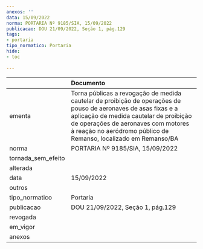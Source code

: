 ```yaml
---
anexos: ''
data: 15/09/2022
norma: PORTARIA Nº 9185/SIA, 15/09/2022
publicacao: DOU 21/09/2022, Seção 1, pág.129
tags:
- portaria
tipo_normatico: Portaria
hide: 
- toc 
 
---
```


|                    | Documento                                                                                                                                                                                                                                                          |
|:-------------------|:-------------------------------------------------------------------------------------------------------------------------------------------------------------------------------------------------------------------------------------------------------------------|
| ementa             | Torna públicas a revogação de medida cautelar de proibição de operações de pouso de aeronaves de asas fixas e a aplicação de medida cautelar de proibição de operações de aeronaves com motores à reação no aeródromo público de Remanso, localizado em Remanso/BA |
| norma              | PORTARIA Nº 9185/SIA, 15/09/2022                                                                                                                                                                                                                                   |
| tornada_sem_efeito |                                                                                                                                                                                                                                                                    |
| alterada           |                                                                                                                                                                                                                                                                    |
| data               | 15/09/2022                                                                                                                                                                                                                                                         |
| outros             |                                                                                                                                                                                                                                                                    |
| tipo_normatico     | Portaria                                                                                                                                                                                                                                                           |
| publicacao         | DOU 21/09/2022, Seção 1, pág.129                                                                                                                                                                                                                                   |
| revogada           |                                                                                                                                                                                                                                                                    |
| em_vigor           |                                                                                                                                                                                                                                                                    |
| anexos             |                                                                                                                                                                                                                                                                    |